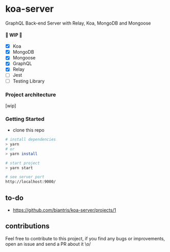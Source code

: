 # koa-server
GraphQL Back-end Server with Relay, Koa, MongoDB and Mongoose

#### 🚧 WIP 🚧
- [x] Koa
- [x] MongoDB
- [x] Mongoose
- [x] GraphQL
- [x] Relay
- [ ] Jest
- [ ] Testing Library

### Project architecture
[wip]

### Getting Started
- clone this repo
```sh
# install dependencies
> yarn
# or
> yarn install

# start project
> yarn start

# see server port
http://localhost:9000/
```
## to-do

- https://github.com/biantris/koa-server/projects/1

## contributions
Feel free to contribute to this project, if you find any bugs or improvements, open an issue and send a PR about it \o/
